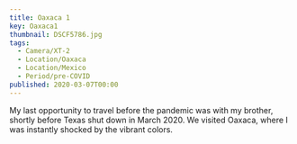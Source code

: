 ```yaml
---
title: Oaxaca 1
key: Oaxaca1
thumbnail: DSCF5786.jpg
tags:
  - Camera/XT-2
  - Location/Oaxaca
  - Location/Mexico
  - Period/pre-COVID
published: 2020-03-07T00:00
---
```

My last opportunity to travel before the pandemic was with my brother, shortly before Texas shut down in March 2020. We visited Oaxaca, where I was instantly shocked by the vibrant colors.
